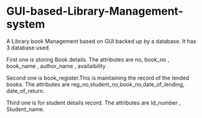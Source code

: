 # GUI-based-Library-Management-system
A Library book Management based on GUI backed up by a database.
It has 3 database used.

First one is storing Book details.
The attributes are no, book_no , book_name , author_name , availaibility .

Second one is book_register.This is maintaining the record of the lended books.
The attributes are reg_no,student_no,book_no,date_of_lending, date_of_return.

Third one is for student details record.
The attributes are Id_number , Student_name.
